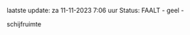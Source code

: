 laatste update: 
za 11-11-2023  7:06   uur 
Status: FAALT - geel - 
<div class="service Y">schijfruimte</div>